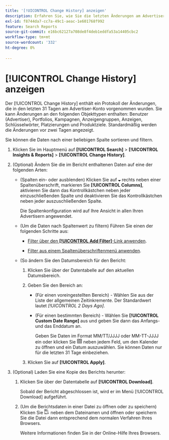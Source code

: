 ```yaml
---
title: '[!UICONTROL Change History] anzeigen'
description: Erfahren Sie, wie Sie die letzten Änderungen am Advertiser-Konto anzeigen.
exl-id: f8744da7-cc7a-49c1-aeac-1e601768f992
feature: Search Reports
source-git-commit: e16bc62127a708de8f4deb1eddfa53a14405cbc2
workflow-type: tm+mt
source-wordcount: '332'
ht-degree: 0%

---
```


# [!UICONTROL Change History] anzeigen

Der [!UICONTROL Change History] enthält ein Protokoll der Änderungen, die in den letzten 31 Tagen am Advertiser-Konto vorgenommen wurden. Sie kann Änderungen an den folgenden Objekttypen enthalten: Benutzer (Advertiser), Portfolios, Kampagnen, Anzeigengruppen, Anzeigen, Schlüsselwörter, Platzierungen und Produktziele. Standardmäßig werden die Änderungen vor zwei Tagen angezeigt.

Sie können die Daten nach einer beliebigen Spalte sortieren und filtern.

1. Klicken Sie im Hauptmenü auf **[!UICONTROL Search]** > **[!UICONTROL Insights & Reports]** > **[!UICONTROL Change History]**.

1. (Optional) Ändern Sie die im Bericht enthaltenen Daten auf eine der folgenden Arten:

   * (Spalten ein- oder ausblenden) Klicken Sie auf ![Pfeil nach unten](/help/search-social-commerce/assets/arrow-down-expand.png "Pfeil nach ") rechts neben einer Spaltenüberschrift, markieren Sie **[!UICONTROL Columns]**, aktivieren Sie dann das Kontrollkästchen neben jeder einzuschließenden Spalte und deaktivieren Sie das Kontrollkästchen neben jeder auszuschließenden Spalte.

     Die Spaltenkonfiguration wird auf Ihre Ansicht in allen Ihren Advertisern angewendet.

   * (Um die Daten nach Spaltenwert zu filtern) Führen Sie einen der folgenden Schritte aus:

      * [Filter über den **[!UICONTROL Add Filter]**-Link anwenden](/help/search-social-commerce/common-tasks/data-views/ad-hoc-settings/column-filter-apply-from-column-heading.md).

      * [Filter aus einem Spaltenüberschriftenmenü anwenden](/help/search-social-commerce/common-tasks/data-views/ad-hoc-settings/column-filter-apply-from-column-heading.md).

   * (So ändern Sie den Datumsbereich für den Bericht:

      1. Klicken Sie über der Datentabelle auf den aktuellen Datumsbereich.

      1. Geben Sie den Bereich an:

         * (Für einen voreingestellten Bereich) - Wählen Sie aus der Liste der allgemeinen Zeitinkremente. Der Standardwert lautet *[!UICONTROL 2 Days Ago]*.

         * (Für einen bestimmten Bereich) - Wählen Sie **[!UICONTROL Custom Date Range]** aus und geben Sie dann das Anfangs- und das Enddatum an.

           Geben Sie Daten im Format MM/TT/JJJJ oder MM-TT-JJJJ ein oder klicken Sie ![Kalender](/help/search-social-commerce/assets/calendar.png "Kalender") neben jedem Feld, um den Kalender zu öffnen und ein Datum auszuwählen. Sie können Daten nur für die letzten 31 Tage einbeziehen.

      1. Klicken Sie auf **[!UICONTROL Apply]**.

1. (Optional) Laden Sie eine Kopie des Berichts herunter:

   1. Klicken Sie über der Datentabelle auf **[!UICONTROL Download]**.

      Sobald der Bericht abgeschlossen ist, wird er im Menü [!UICONTROL Download] aufgeführt.

   1. (Um die Berichtsdaten in einer Datei zu öffnen oder zu speichern) Klicken Sie ![Bericht als XLS herunterladen](/help/search-social-commerce/assets/download-spreadsheet2.png "Bericht als XLS herunterladen") neben dem Dateinamen und öffnen oder speichern Sie die Datei dann entsprechend dem normalen Verfahren Ihres Browsers.

      Weitere Informationen finden Sie in der Online-Hilfe Ihres Browsers.
